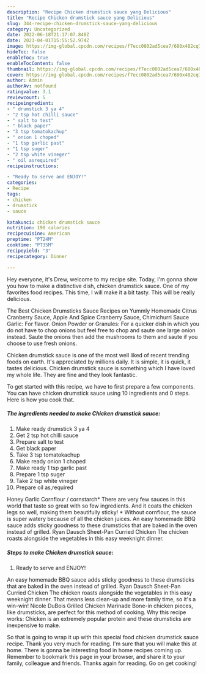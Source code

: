```yaml
---
description: "Recipe Chicken drumstick sauce yang Delicious"
title: "Recipe Chicken drumstick sauce yang Delicious"
slug: 344-recipe-chicken-drumstick-sauce-yang-delicious
category: Uncategorized
date: 2022-06-18T21:17:07.848Z
date: 2023-04-01T15:55:52.974Z
image: https://img-global.cpcdn.com/recipes/f7ecc0802ad5cea7/680x482cq70/chicken-drumstick-sauce-recipe-main-photo.jpg
hideToc: false
enableToc: true
enableTocContent: false
thumbnail: https://img-global.cpcdn.com/recipes/f7ecc0802ad5cea7/680x482cq70/chicken-drumstick-sauce-recipe-main-photo.jpg
cover: https://img-global.cpcdn.com/recipes/f7ecc0802ad5cea7/680x482cq70/chicken-drumstick-sauce-recipe-main-photo.jpg
author: Admin
authorAv: notfound
ratingvalue: 3.1
reviewcount: 5
recipeingredient:
- " drumstick 3 ya 4"
- "2 tsp hot chilli sauce"
- " salt to test"
- " black paper"
- "3 tsp tomatokachup"
- " onion 1 choped"
- "1 tsp garlic past"
- "1 tsp suger"
- "2 tsp white vineger"
- " oil asrequired"
recipeinstructions:

- "Ready to serve and ENJOY!"
categories:
- Recipe
tags:
- chicken
- drumstick
- sauce

katakunci: chicken drumstick sauce 
nutrition: 190 calories
recipecuisine: American
preptime: "PT24M"
cooktime: "PT35M"
recipeyield: "3"
recipecategory: Dinner

---
```



Hey everyone, it's Drew, welcome to my recipe site. Today, I'm gonna show you how to make a distinctive dish, chicken drumstick sauce. One of my favorites food recipes. This time, I will make it a bit tasty. This will be really delicious.

The Best Chicken Drumsticks Sauce Recipes on Yummly Homemade Citrus Cranberry Sauce, Apple And Spice Cranberry Sauce, Chimichurri Sauce Garlic: For flavor. Onion Powder or Granules: For a quicker dish in which you do not have to chop onions but feel free to chop and saute one large onion instead. Saute the onions then add the mushrooms to them and saute if you choose to use fresh onions.

Chicken drumstick sauce is one of the most well liked of recent trending foods on earth. It's appreciated by millions daily. It is simple, it is quick, it tastes delicious. Chicken drumstick sauce is something which I have loved my whole life. They are fine and they look fantastic.


To get started with this recipe, we have to first prepare a few components. You can have chicken drumstick sauce using 10 ingredients and 0 steps. Here is how you cook that.

<!--inarticleads1-->

##### The ingredients needed to make Chicken drumstick sauce:

1. Make ready  drumstick 3 ya 4
1. Get 2 tsp hot chilli sauce
1. Prepare  salt to test
1. Get  black paper
1. Take 3 tsp tomatokachup
1. Make ready  onion 1 choped
1. Make ready 1 tsp garlic past
1. Prepare 1 tsp suger
1. Take 2 tsp white vineger
1. Prepare  oil as,required


Honey Garlic Cornflour / cornstarch* There are very few sauces in this world that taste so great with so few ingredients. And it coats the chicken legs so well, making them beautifully sticky! * Without cornflour, the sauce is super watery because of all the chicken juices. An easy homemade BBQ sauce adds sticky goodness to these drumsticks that are baked in the oven instead of grilled. Ryan Dausch Sheet-Pan Curried Chicken The chicken roasts alongside the vegetables in this easy weeknight dinner. 

<!--inarticleads2-->

##### Steps to make Chicken drumstick sauce:


1. Ready to serve and ENJOY!

An easy homemade BBQ sauce adds sticky goodness to these drumsticks that are baked in the oven instead of grilled. Ryan Dausch Sheet-Pan Curried Chicken The chicken roasts alongside the vegetables in this easy weeknight dinner. That means less clean-up and more family time, so it&#39;s a win-win! Nicole DuBois Grilled Chicken Marinade Bone-in chicken pieces, like drumsticks, are perfect for this method of cooking. Why this recipe works: Chicken is an extremely popular protein and these drumsticks are inexpensive to make. 

So that is going to wrap it up with this special food chicken drumstick sauce recipe. Thank you very much for reading. I'm sure that you will make this at home. There is gonna be interesting food in home recipes coming up. Remember to bookmark this page in your browser, and share it to your family, colleague and friends. Thanks again for reading. Go on get cooking!
